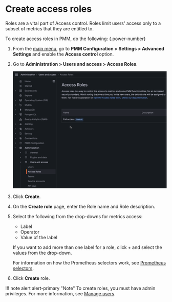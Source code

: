 
# Create access roles

Roles are a vital part of Access control. Roles limit users' access only to a subset of metrics that they are entitled to.

To create access roles in PMM, do the following:
{.power-number}

1. From the [main menu](../../../reference/ui/ui_components.md), go to **PMM Configuration > Settings > Advanced Settings** and enable the **Access control** option.
2. Go to **Administration > Users and access > Access Roles**.

    ![PMM Access Control - Create role](../../../images/lbac/PMM_access_control_create_role.png)

3. Click **Create**.
4. On the **Create role** page, enter the Role name and Role description.
5. Select the following from the drop-downs for metrics access:
    - Label
    - Operator
    - Value of the label

    If you want to add more than one label for a role, click *+* and select the values from the drop-down.

    For information on how the Prometheus selectors work, see [Prometheus selectors](https://prometheus.io/docs/prometheus/latest/querying/basics/#time-series-selectors).

6. Click **Create** role.

!!! note alert alert-primary "Note"
    To create roles, you must have admin privileges. For more information, see [Manage users](../../manage-users/index.md).

